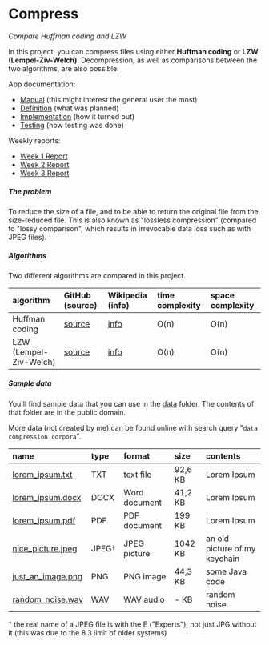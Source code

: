 # Compress
*Compare Huffman coding and LZW*

In this project, you can compress files using either **Huffman coding** or **LZW (Lempel-Ziv-Welch)**. Decompression, as well as comparisons between the two algorithms, are also possible.

App documentation:
* [Manual](docs/MANUAL.md) (this might interest the general user the most)
* [Definition](docs/DEFINITION.md) (what was planned)
* [Implementation](docs/IMPLEMENTATION.md) (how it turned out)
* [Testing](docs/TESTING.md) (how testing was done)

Weekly reports:
* [Week 1 Report](docs/WEEK1.md)
* [Week 2 Report](docs/WEEK2.md)
* [Week 3 Report](docs/WEEK3.md)

##### The problem

To reduce the size of a file, and to be able to return the original file from the size-reduced file. This is also known as "lossless compression" (compared to "lossy comparison", which results in irrevocable data loss such as with JPEG files).

##### Algorithms

Two different algorithms are compared in this project.

| algorithm | GitHub (source) | Wikipedia (info) | time complexity | space complexity |
| :-------  | :----- | :--- | :-------------- | :--------------- |
| Huffman coding | [source](src/main/java/io/github/gotonode/compress/algorithms/huffman) | [info](https://en.wikipedia.org/wiki/Huffman_coding) | O(n) | O(n) |
| LZW (Lempel-Ziv-Welch)| [source](src/main/java/io/github/gotonode/compress/algorithms/lzw) | [info](https://en.wikipedia.org/wiki/Lempel%E2%80%93Ziv%E2%80%93Welch) | O(n) | O(n) |

##### Sample data

You'll find sample data that you can use in the [data](data) folder. The contents of that folder are in the public domain.

More data (not created by me) can be found online with search query "`data compression corpora`".

| name | type | format | size | contents |
| :- | :- | :- | :-| :-|
| [lorem_ipsum.txt](data/lorem_ipsum.txt) | TXT | text file | 92,6 KB | Lorem Ipsum |
| [lorem_ipsum.docx](data/lorem_ipsum.docx) | DOCX | Word document | 41,2 KB | Lorem Ipsum |
| [lorem_ipsum.pdf](data/lorem_ipsum.pdf) | PDF | PDF document | 199 KB | Lorem Ipsum |
| [nice_picture.jpeg](data/nice_picture.jpeg) | JPEG† | JPEG picture | 1042 KB | an old picture of my keychain |
| [just_an_image.png](data/just_an_image.png) | PNG | PNG image | 44,3 KB | some Java code |
| [random_noise.wav](data/random_noise.wav) | WAV | WAV audio | - KB | random noise |

† the real name of a JPEG file is with the E ("Experts"), not just JPG without it (this was due to the 8.3 limit of older systems)
